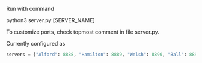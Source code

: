 Run with command

python3 server.py [SERVER_NAME]

To customize ports, check topmost comment in file server.py.

Currently configured as

```python
servers = {"Alford": 8888, "Hamilton": 8889, "Welsh": 8890, "Ball": 8891, "Holiday": 8892}
```
